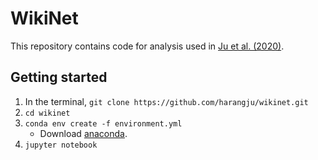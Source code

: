 # WikiNet
This repository contains code for analysis used in [Ju et al. (2020)](https://arxiv.org/abs/2010.08381).

## Getting started
1. In the terminal, `git clone https://github.com/harangju/wikinet.git`
2. `cd wikinet`
3. `conda env create -f environment.yml`
    * Download [anaconda](https://www.anaconda.com).
4. `jupyter notebook`
